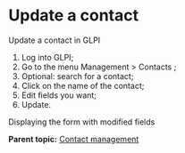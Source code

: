Update a contact
================

Update a contact in GLPI

1.  Log into GLPI;
2.  Go to the menu Management \> Contacts ;
3.  Optional: search for a contact;
4.  Click on the name of the contact;
5.  Edit fields you want;
6.  Update.

Displaying the form with modified fields

**Parent topic:** [Contact
management](../glpi/management_contact.html "Contacts are managed via menu Management > Contacts")
